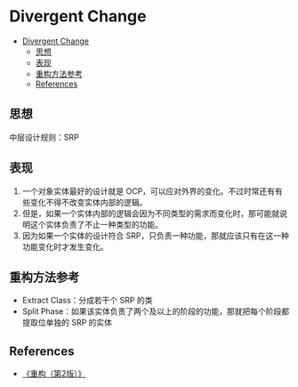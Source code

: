 # Divergent Change


<!-- TOC -->

- [Divergent Change](#divergent-change)
    - [思想](#思想)
    - [表现](#表现)
    - [重构方法参考](#重构方法参考)
    - [References](#references)

<!-- /TOC -->


## 思想
中层设计规则：SRP


## 表现
1. 一个对象实体最好的设计就是 OCP，可以应对外界的变化。不过时常还有有些变化不得不改变实体内部的逻辑。
2. 但是，如果一个实体内部的逻辑会因为不同类型的需求而变化时，那可能就说明这个实体负责了不止一种类型的功能。
3. 因为如果一个实体的设计符合 SRP，只负责一种功能，那就应该只有在这一种功能变化时才发生变化。


## 重构方法参考
* Extract Class：分成若干个 SRP 的类
* Split Phase：如果该实体负责了两个及以上的阶段的功能，那就把每个阶段都提取位单独的 SRP 的实体


## References
* [《重构（第2版）》](https://book.douban.com/subject/33400354/)
